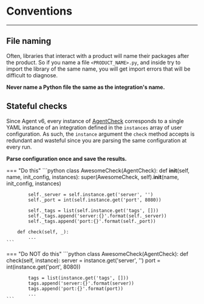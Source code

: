 # Conventions

-----

## File naming

Often, libraries that interact with a product will name their packages after the product. So if you name a
file `<PRODUCT_NAME>.py`, and inside try to import the library of the same name, you will get import errors
that will be difficult to diagnose.

**Never name a Python file the same as the integration's name.**

## Stateful checks

Since Agent v6, every instance of [AgentCheck](../base/api.md#datadog_checks.base.checks.base.AgentCheck)
corresponds to a single YAML instance of an integration defined in the `instances` array of user configuration.
As such, the `instance` argument the `check` method accepts is redundant and wasteful since you are parsing the
same configuration at every run.

**Parse configuration once and save the results.**

=== "Do this"
    ```python
    class AwesomeCheck(AgentCheck):
        def __init__(self, name, init_config, instances):
            super(AwesomeCheck, self).__init__(name, init_config, instances)

            self._server = self.instance.get('server', '')
            self._port = int(self.instance.get('port', 8080))

            self._tags = list(self.instance.get('tags', []))
            self._tags.append('server:{}'.format(self._server))
            self._tags.append('port:{}'.format(self._port))

        def check(self, _):
            ...
    ```

=== "Do NOT do this"
    ```python
    class AwesomeCheck(AgentCheck):
        def check(self, instance):
            server = instance.get('server', '')
            port = int(instance.get('port', 8080))

            tags = list(instance.get('tags', []))
            tags.append('server:{}'.format(server))
            tags.append('port:{}'.format(port))
            ...
    ```
